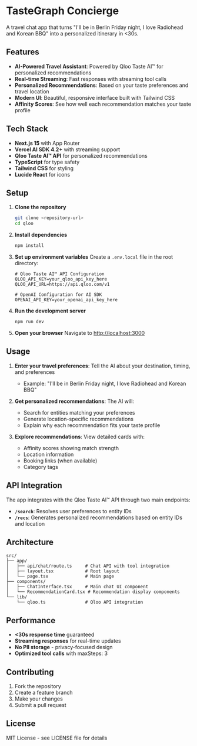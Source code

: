 # TasteGraph Concierge

A travel chat app that turns "I'll be in Berlin Friday night, I love Radiohead and Korean BBQ" into a personalized itinerary in <30s.

## Features

- **AI-Powered Travel Assistant**: Powered by Qloo Taste AI™ for personalized recommendations
- **Real-time Streaming**: Fast responses with streaming tool calls
- **Personalized Recommendations**: Based on your taste preferences and travel location
- **Modern UI**: Beautiful, responsive interface built with Tailwind CSS
- **Affinity Scores**: See how well each recommendation matches your taste profile

## Tech Stack

- **Next.js 15** with App Router
- **Vercel AI SDK 4.2+** with streaming support
- **Qloo Taste AI™ API** for personalized recommendations
- **TypeScript** for type safety
- **Tailwind CSS** for styling
- **Lucide React** for icons

## Setup

1. **Clone the repository**

   ```bash
   git clone <repository-url>
   cd qloo
   ```

2. **Install dependencies**

   ```bash
   npm install
   ```

3. **Set up environment variables**
   Create a `.env.local` file in the root directory:

   ```env
   # Qloo Taste AI™ API Configuration
   QLOO_API_KEY=your_qloo_api_key_here
   QLOO_API_URL=https://api.qloo.com/v1

   # OpenAI Configuration for AI SDK
   OPENAI_API_KEY=your_openai_api_key_here
   ```

4. **Run the development server**

   ```bash
   npm run dev
   ```

5. **Open your browser**
   Navigate to [http://localhost:3000](http://localhost:3000)

## Usage

1. **Enter your travel preferences**: Tell the AI about your destination, timing, and preferences

   - Example: "I'll be in Berlin Friday night, I love Radiohead and Korean BBQ"

2. **Get personalized recommendations**: The AI will:

   - Search for entities matching your preferences
   - Generate location-specific recommendations
   - Explain why each recommendation fits your taste profile

3. **Explore recommendations**: View detailed cards with:
   - Affinity scores showing match strength
   - Location information
   - Booking links (when available)
   - Category tags

## API Integration

The app integrates with the Qloo Taste AI™ API through two main endpoints:

- **`/search`**: Resolves user preferences to entity IDs
- **`/recs`**: Generates personalized recommendations based on entity IDs and location

## Architecture

```
src/
├── app/
│   ├── api/chat/route.ts     # Chat API with tool integration
│   ├── layout.tsx            # Root layout
│   └── page.tsx              # Main page
├── components/
│   ├── ChatInterface.tsx     # Main chat UI component
│   └── RecommendationCard.tsx # Recommendation display components
└── lib/
    └── qloo.ts               # Qloo API integration
```

## Performance

- **<30s response time** guaranteed
- **Streaming responses** for real-time updates
- **No PII storage** - privacy-focused design
- **Optimized tool calls** with maxSteps: 3

## Contributing

1. Fork the repository
2. Create a feature branch
3. Make your changes
4. Submit a pull request

## License

MIT License - see LICENSE file for details
